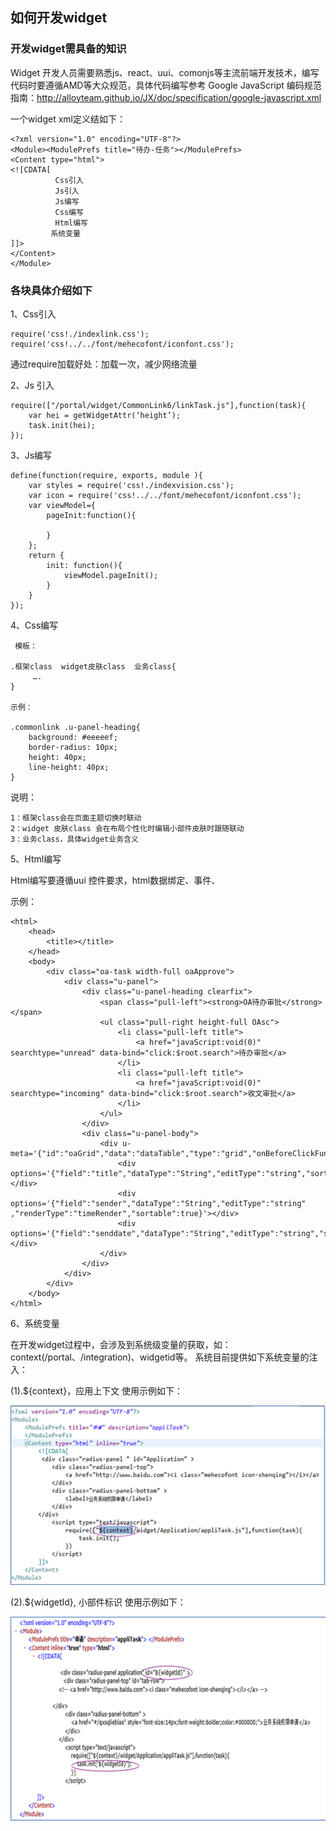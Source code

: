 ## 如何开发widget

### 开发widget需具备的知识

Widget 开发人员需要熟悉js、react、uui、comonjs等主流前端开发技术，编写代码时要遵循AMD等大众规范，具体代码编写参考
Google JavaScript 编码规范指南：<http://alloyteam.github.io/JX/doc/specification/google-javascript.xml>

 一个widget xml定义结如下：

	<?xml version="1.0" encoding="UTF-8"?>
	<Module><ModulePrefs title="待办-任务"></ModulePrefs>
	<Content type="html">
	<![CDATA[
	          Css引入  
	          Js引入
	          Js编写
	          Css编写
	          Html编写
	         系统变量
	]]>
	</Content>
	</Module>

### 各块具体介绍如下

1、Css引入 

	require('css!./indexlink.css'); 
	require('css!../../font/mehecofont/iconfont.css');
    
   通过require加载好处：加载一次，减少网络流量

2、Js 引入

	require(["/portal/widget/CommonLink6/linkTask.js"],function(task){
	    var hei = getWidgetAttr(‘height’);
	    task.init(hei);
	});

3、Js编写

	define(function(require, exports, module ){
	    var styles = require('css!./indexvision.css');
	    var icon = require('css!../../font/mehecofont/iconfont.css');
	    var viewModel={
	        pageInit:function(){
	
	        }
	    };
	    return {
	        init: function(){
	            viewModel.pageInit();
	        }
	    }
	});


4、Css编写

     模板：

	.框架class  widget皮肤class  业务class{
	     ….
	}

    示例：

	.commonlink .u-panel-heading{
	    background: #eeeeef;
	    border-radius: 10px;
	    height: 40px;
	    line-height: 40px;
	} 

说明：

	1：框架class会在页面主题切换时联动
    2：widget 皮肤class 会在布局个性化时编辑小部件皮肤时跟随联动
    3：业务class，具体widget业务含义

5、Html编写

Html编写要遵循uui 控件要求，html数据绑定、事件、

示例：

	<html>
	    <head>
	        <title></title>
	    </head>
	    <body>
	        <div class="oa-task width-full oaApprove">
	            <div class="u-panel">
	                <div class="u-panel-heading clearfix">
	                    <span class="pull-left"><strong>OA待办审批</strong></span>
	                    <ul class="pull-right height-full OAsc">
	                        <li class="pull-left title">
	                            <a href="javaScript:void(0)" searchtype="unread" data-bind="click:$root.search">待办审批</a>
	                        </li>
	                        <li class="pull-left title">
	                            <a href="javaScript:void(0)" searchtype="incoming" data-bind="click:$root.search">收文审批</a>
	                        </li>
	                    </ul>
	                </div>
	                <div class="u-panel-body">
	                    <div u-meta='{"id":"oaGrid","data":"dataTable","type":"grid","onBeforeClickFun":"onClickFun"}'>
	                        <div options='{"field":"title","dataType":"String","editType":"string","sortable":true,"canSwap":true}'></div>
	                        <div options='{"field":"sender","dataType":"String","editType":"string" ,"renderType":"timeRender","sortable":true}'></div>
	                        <div options='{"field":"senddate","dataType":"String","editType":"string","sumCol":true}'></div>
	                    </div>
	                </div>
	            </div>
	        </div>
	    </body>
	</html>


6、系统变量

在开发widget过程中，会涉及到系统级变量的获取，如：context(/portal、/integration)、widgetid等。
系统目前提供如下系统变量的注入：

(1).${context}，应用上下文
使用示例如下：

![](/articles/cportal/4-/images/1.PNG)
 
(2).${widgetId}, 小部件标识
使用示例如下：

![](/articles/cportal/4-/images/2.PNG)